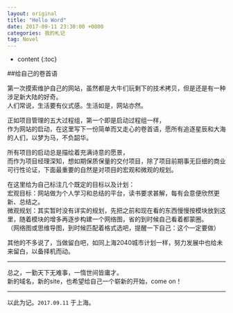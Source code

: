 ```yaml
---
layout: original
title: "Hello Word"
date: 2017-09-11 23:30:00 +0800 
categories: 我的札记
tag: Novel
---
```

* content
{:toc}

<!-- more -->

##给自己的卷首语

第一次摸索维护自己的网站，虽然都是大牛们玩剩下的技术拷贝，但是还是有一种涉足新大陆的好奇。    
人们常说，生活要有仪式感。生活如是，网站亦然。

正如项目管理的五大过程组，第一个即是启动过程组一样，    
作为网站的启动，在这里写下一份简单而又走心的卷首语，愿所有追逐星辰和大海的人们，以梦为马，不负韶华。

所有项目的启动总是描绘着充满诗意的愿景，    
而作为项目经理深知，想如期保质保量的交付项目，除了项目前期事无巨细的商业可行性论证，下面最重要的自然是对项目的宏观和微观的规划。

在这里给为自己标注几个既定的目标以及计划：   
宏观目标：网站做为个人学习和总结的平台，读书要求甚解，每有会意便欣然更新、总结之。    
微观规划：其实暂时没有详实的规划，先把之前和现在看的东西慢慢按模块放到这里，随着模块的增多再逐步构建一个网络图，省的到时候自己看着都蒙圈。    
（网络图或思维导图，到时候匹配着格式选吧，提醒一下自己：这个一定要做）

其他的不多说了，当做留白吧，如同上海2040城市计划一样，努力发展中也给未来留白，以备择机而动。

----------

总之，一勤天下无难事，一惰世间皆庸才。    
新的域名，新的site，也希望给自己一个崭新的开始，come on！

----------

以此为记。`2017.09.11` 于上海。



